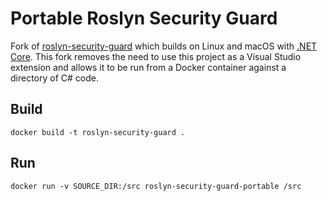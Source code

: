 # Portable Roslyn Security Guard

Fork of [roslyn-security-guard](https://github.com/dotnet-security-guard/roslyn-security-guard)
which builds on Linux and macOS with [.NET Core](https://docs.microsoft.com/en-us/dotnet/core/).
This fork removes the need to use this project as a Visual Studio extension and
allows it to be run from a Docker container against a directory of C# code.

## Build

```
docker build -t roslyn-security-guard .
```

## Run

```
docker run -v SOURCE_DIR:/src roslyn-security-guard-portable /src
```

